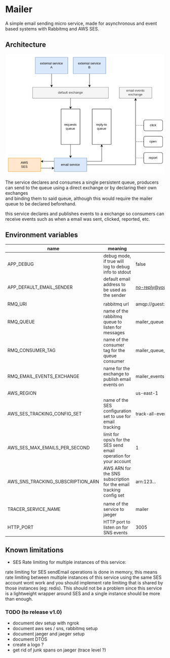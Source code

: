 # Mailer

A simple email sending micro service, made for asynchronous and event based systems with Rabbitmq and AWS SES.

## Architecture

![diagram](./docs/diagram.png "diagram")

The service declares and consumes a single persistent queue, producers can send to the queue using a direct exchange or by declaring their own exchanges  
and binding them to said queue, although this would require the mailer queue to be declared beforehand.

this service declares and publishes events to a exchange so consumers can receive events such as when a email was sent, clicked, reported, etc.

## Environment variables

|           name                    |                                    meaning                         | example                           |
|-----------------------------------|--------------------------------------------------------------------|-----------------------------------|
| APP_DEBUG                         | debug mode, if true will log to debug info to stdout               | false                             |
| APP_DEFAULT_EMAIL_SENDER          | default email address to be used as the sender                     | no-reply@your-company.com         |
|                                   |                                                                    |                                   |
| RMQ_URI                           | rabbitmq url                                                       | amqp://guest:guest@localhost:5672 |
| RMQ_QUEUE                         | name of the rabbitmq queue to listen for messages                  | mailer_queue                      |
| RMQ_CONSUMER_TAG                  | name of the consumer tag for the queue consumer                    | mailer_queue_consumer             |
| RMQ_EMAIL_EVENTS_EXCHANGE         | name for the exchange to publish email events on                   | mailer_events                     |
|                                   |                                                                    |                                   |
| AWS_REGION                        |                                                                    | us-east-1                         |
| AWS_SES_TRACKING_CONFIG_SET       | name of the SES configuration set to use for email tracking        | track-all-events                  |
| AWS_SES_MAX_EMAILS_PER_SECOND     | limit for ops/s for the SES send email operation for your account  | 1                                 |
| AWS_SNS_TRACKING_SUBSCRIPTION_ARN | AWS ARN for the SNS subscription for the email tracking config set | arn:123...                        |
|                                   |                                                                    |                                   |
| TRACER_SERVICE_NAME               | name of the service to jaeger                                      | mailer                            |
| HTTP_PORT                         | HTTP port to listen on for SNS events                              | 3005                              |

## Known limitations

- SES Rate limiting for multiple instances of this service:

rate limiting for SES sendEmail operations is done in memory, this means rate limiting between multiple instances
of this service using the same SES account wont work and you should implement rate limiting that is shared by those
instances (eg: redis). This should not be a problem since this service is a lightweight wrapper around SES and a 
single instance should be more than enough.

### TODO (to release v1.0)
- document dev setup with ngrok
- document aws ses / sns, rabbitmq setup
- document jaeger and jaeger setup
- document DTOS
- create a logo ?
- get rid of junk spans on jaeger (trace level ?)
